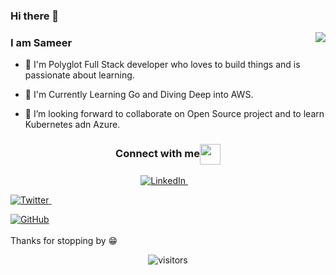 ### Hi there 👋

<img align="right" src="https://github.com/3l-d1abl0/3l-d1abl0/blob/master/Assets/Developer.gif"/>

### I am Sameer

- 🔭 I'm Polyglot Full Stack developer who loves to build things and is passionate about learning.

- 🌱 I'm Currently Learning Go and Diving Deep into AWS.

- 👯 I’m looking forward to collaborate on Open Source project and to learn Kubernetes adn Azure.


<div align="center">
    <h3 align="center">Connect with me<img align="center" src="https://github.com/3l-d1abl0/3l-d1abl0/blob/master/Assets/Handshake.gif" height="33px" /></h3> 
</div>

<p align="center">
    
<a href="https://in.linkedin.com/in/sameerbarha">
        <img src="https://img.shields.io/badge/LinkedIn--_.svg?style=social&logo=linkedin" alt="LinkedIn">
</a> &nbsp; &nbsp;
    
<a href="https://twitter.com/RusticWind"><img src="https://img.shields.io/twitter/follow/RusticWind?label=Twitter&style=social" alt="Twitter">
</a> &nbsp; &nbsp;

<a href="https://github.com/3l-d1abl0"><img src="https://img.shields.io/github/followers/3l-d1abl0.svg?label=GitHub&style=social" alt="GitHub"></a>
    <br/>
    <br/>
    Thanks for stopping by 😁<br/>
</p>


<div align="center">

![visitors](https://visitor-badge.glitch.me/badge?page_id=3l-d1abl0.visitor-badge)

</div>  